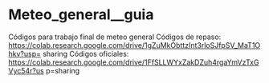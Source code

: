 # Meteo_general__guia
Códigos para trabajo final de meteo general
Códigos de repaso:
https://colab.research.google.com/drive/1gZuMkObttzInt3rloSJfpSV_MaT1Ohkv?usp=
sharing
Códigos oficiales:
https://colab.research.google.com/drive/1FfSLLWYxZakDZuh4rgaYmVzTxGVyc54r?us
p=sharing
